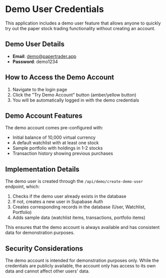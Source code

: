 # Demo User Credentials

This application includes a demo user feature that allows anyone to quickly try out the paper stock trading functionality without creating an account.

## Demo User Details

- **Email**: demo@papertrader.app
- **Password**: demo1234

## How to Access the Demo Account

1. Navigate to the login page
2. Click the "Try Demo Account" button (amber/yellow button)
3. You will be automatically logged in with the demo credentials

## Demo Account Features

The demo account comes pre-configured with:

- Initial balance of 10,000 virtual currency
- A default watchlist with at least one stock
- Sample portfolio with holdings in 1-2 stocks
- Transaction history showing previous purchases

## Implementation Details

The demo user is created through the `/api/demo/create-demo-user` endpoint, which:

1. Checks if the demo user already exists in the database
2. If not, creates a new user in Supabase Auth
3. Creates corresponding records in the database (User, Watchlist, Portfolio)
4. Adds sample data (watchlist items, transactions, portfolio items)

This ensures that the demo account is always available and has consistent data for demonstration purposes.

## Security Considerations

The demo account is intended for demonstration purposes only. While the credentials are publicly available, the account only has access to its own data and cannot affect other users' data.
